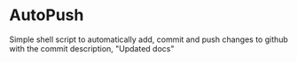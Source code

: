 # AutoPush

Simple shell script to automatically add, commit and push changes to github with the commit description, "Updated docs"